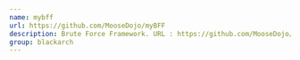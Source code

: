 ```yaml
---
name: mybff
url: https://github.com/MooseDojo/myBFF
description: Brute Force Framework. URL : https://github.com/MooseDojo/myBFF Groups : blackarch blackarch-cracker
group: blackarch
---
```

